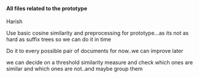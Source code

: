 #### All files related to the prototype
Harish

Use basic cosine similarity and preprocessing for prototype...as its not as hard as suffix trees so we can do it in time

Do it to every possible pair of documents for now..we can improve later

we can decide on a threshold similarity measure and check which ones are similar and which ones are not..and maybe group them
